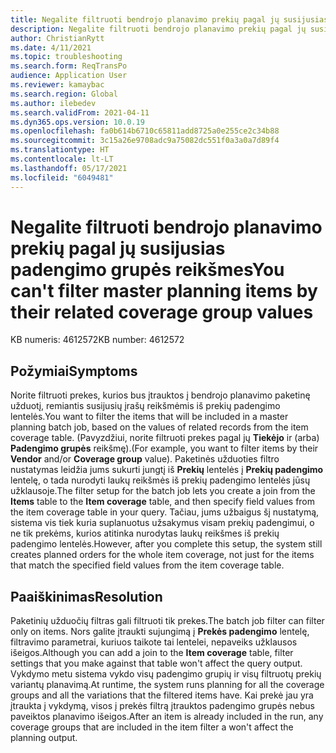 ```yaml
---
title: Negalite filtruoti bendrojo planavimo prekių pagal jų susijusias padengimo grupės reikšmes
description: Negalite filtruoti bendrojo planavimo prekių pagal jų susijusias padengimo grupės reikšmes.
author: ChristianRytt
ms.date: 4/11/2021
ms.topic: troubleshooting
ms.search.form: ReqTransPo
audience: Application User
ms.reviewer: kamaybac
ms.search.region: Global
ms.author: ilebedev
ms.search.validFrom: 2021-04-11
ms.dyn365.ops.version: 10.0.19
ms.openlocfilehash: fa0b614b6710c65811add8725a0e255ce2c34b88
ms.sourcegitcommit: 3c15a26e9708adc9a75082dc551f0a3a0a7d89f4
ms.translationtype: HT
ms.contentlocale: lt-LT
ms.lasthandoff: 05/17/2021
ms.locfileid: "6049481"
---
```

# <a name="you-cant-filter-master-planning-items-by-their-related-coverage-group-values"></a><span data-ttu-id="3873b-103">Negalite filtruoti bendrojo planavimo prekių pagal jų susijusias padengimo grupės reikšmes</span><span class="sxs-lookup"><span data-stu-id="3873b-103">You can't filter master planning items by their related coverage group values</span></span>

<span data-ttu-id="3873b-104">KB numeris: 4612572</span><span class="sxs-lookup"><span data-stu-id="3873b-104">KB number: 4612572</span></span>

## <a name="symptoms"></a><span data-ttu-id="3873b-105">Požymiai</span><span class="sxs-lookup"><span data-stu-id="3873b-105">Symptoms</span></span>

<span data-ttu-id="3873b-106">Norite filtruoti prekes, kurios bus įtrauktos į bendrojo planavimo paketinę užduotį, remiantis susijusių įrašų reikšmėmis iš prekių padengimo lentelės.</span><span class="sxs-lookup"><span data-stu-id="3873b-106">You want to filter the items that will be included in a master planning batch job, based on the values of related records from the item coverage table.</span></span> <span data-ttu-id="3873b-107">(Pavyzdžiui, norite filtruoti prekes pagal jų **Tiekėjo** ir (arba) **Padengimo grupės** reikšmę).</span><span class="sxs-lookup"><span data-stu-id="3873b-107">(For example, you want to filter items by their **Vendor** and/or **Coverage group** value).</span></span> <span data-ttu-id="3873b-108">Paketinės užduoties filtro nustatymas leidžia jums sukurti jungtį iš **Prekių** lentelės į **Prekių padengimo** lentelę, o tada nurodyti laukų reikšmės iš prekių padengimo lentelės jūsų užklausoje.</span><span class="sxs-lookup"><span data-stu-id="3873b-108">The filter setup for the batch job lets you create a join from the **Items** table to the **Item coverage** table, and then specify field values from the item coverage table in your query.</span></span> <span data-ttu-id="3873b-109">Tačiau, jums užbaigus šį nustatymą, sistema vis tiek kuria suplanuotus užsakymus visam prekių padengimui, o ne tik prekėms, kurios atitinka nurodytas laukų reikšmes iš prekių padengimo lentelės.</span><span class="sxs-lookup"><span data-stu-id="3873b-109">However, after you complete this setup, the system still creates planned orders for the whole item coverage, not just for the items that match the specified field values from the item coverage table.</span></span>

## <a name="resolution"></a><span data-ttu-id="3873b-110">Paaiškinimas</span><span class="sxs-lookup"><span data-stu-id="3873b-110">Resolution</span></span>

<span data-ttu-id="3873b-111">Paketinių užduočių filtras gali filtruoti tik prekes.</span><span class="sxs-lookup"><span data-stu-id="3873b-111">The batch job filter can filter only on items.</span></span> <span data-ttu-id="3873b-112">Nors galite įtraukti sujungimą į **Prekės padengimo** lentelę, filtravimo parametrai, kuriuos taikote tai lentelei, nepaveiks užklausos išeigos.</span><span class="sxs-lookup"><span data-stu-id="3873b-112">Although you can add a join to the **Item coverage** table, filter settings that you make against that table won't affect the query output.</span></span> <span data-ttu-id="3873b-113">Vykdymo metu sistema vykdo visų padengimo grupių ir visų filtruotų prekių variantų planavimą.</span><span class="sxs-lookup"><span data-stu-id="3873b-113">At runtime, the system runs planning for all the coverage groups and all the variations that the filtered items have.</span></span> <span data-ttu-id="3873b-114">Kai prekė jau yra įtraukta į vykdymą, visos į prekės filtrą įtrauktos padengimo grupės nebus paveiktos planavimo išeigos.</span><span class="sxs-lookup"><span data-stu-id="3873b-114">After an item is already included in the run, any coverage groups that are included in the item filter a won't affect the planning output.</span></span>

